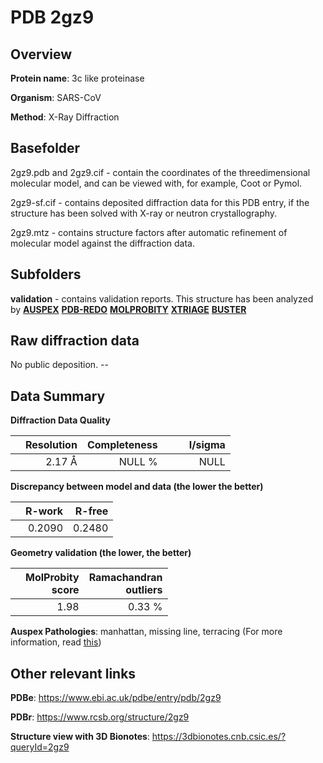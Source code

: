 # PDB 2gz9

## Overview

**Protein name**: 3c like proteinase

**Organism**: SARS-CoV

**Method**: X-Ray Diffraction

## Basefolder

2gz9.pdb and 2gz9.cif - contain the coordinates of the threedimensional molecular model, and can be viewed with, for example, Coot or Pymol.

2gz9-sf.cif - contains deposited diffraction data for this PDB entry, if the structure has been solved with X-ray or neutron crystallography.

2gz9.mtz - contains structure factors after automatic refinement of molecular model against the diffraction data.

## Subfolders





**validation** - contains validation reports. This structure has been analyzed by [**AUSPEX**](https://github.com/thorn-lab/coronavirus_structural_task_force/tree/master/pdb/3c_like_proteinase/SARS-CoV/2gz9/validation/auspex) [**PDB-REDO**](https://github.com/thorn-lab/coronavirus_structural_task_force/tree/master/pdb/3c_like_proteinase/SARS-CoV/2gz9/validation/pdb-redo) [**MOLPROBITY**](https://github.com/thorn-lab/coronavirus_structural_task_force/tree/master/pdb/3c_like_proteinase/SARS-CoV/2gz9/validation/molprobity) [**XTRIAGE**](https://github.com/thorn-lab/coronavirus_structural_task_force/blob/master/pdb/3c_like_proteinase/SARS-CoV/2gz9/validation/Xtriage_output.log) [**BUSTER**](https://www.globalphasing.com/buster/wiki/index.cgi?Covid19Pdb2GZ9)

## Raw diffraction data

No public deposition. --<br> 

## Data Summary
**Diffraction Data Quality**

|   | Resolution | Completeness| I/sigma |
|---|-------------:|----------------:|--------------:|
|   |2.17 Å|NULL  %|<img width=50/>NULL |

**Discrepancy between model and data (the lower the better)**

|   | **R-work**| **R-free**   
|---|-------------:|----------------:|           
||  0.2090|  0.2480|

**Geometry validation (the lower, the better)**

|   |**MolProbity<br>score**| **Ramachandran<br>outliers** 
|---|-------------:|----------------:|
||  1.98|  0.33 %|

**Auspex Pathologies**: manhattan, missing line, terracing (For more information, read [this](https://github.com/thorn-lab/coronavirus_structural_task_force/blob/master/pdb/3c_like_proteinase/SARS-CoV/2gz9/validation/auspex/2gz9_auspex_comments.txt))

 



## Other relevant links 
**PDBe**:  https://www.ebi.ac.uk/pdbe/entry/pdb/2gz9
 
**PDBr**: https://www.rcsb.org/structure/2gz9 

**Structure view with 3D Bionotes**: https://3dbionotes.cnb.csic.es/?queryId=2gz9


